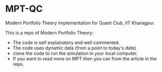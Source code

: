 # MPT-QC
Modern Portfolio Theory Implementation for Quant Club, IIT Kharagpur.

This is a repo of Modern Portfolio Theory:

* The code is self explainatory and well commented.
* The code uses dynamic data (from a point to today's date)
* clone the code to run the simulation in your local computer.
* If you want to read more on MPT then you can from the article in the repo.
